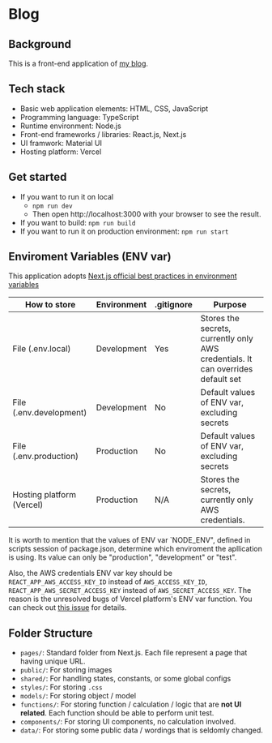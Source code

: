 # Blog

## Background

This is a front-end application of [my blog](https://windwingwalker.xyz).

## Tech stack

- Basic web application elements: HTML, CSS, JavaScript
- Programming language: TypeScript
- Runtime environment:  Node.js
- Front-end frameworks / libraries: React.js, Next.js
- UI framwork: Material UI
- Hosting platform: Vercel

## Get started

- If you want to run it on local
  - `npm run dev`
  - Then open http://localhost:3000 with your browser to see the result.
- If you want to build: `npm run build`
- If you want to run it on production environment: `npm run start`

## Enviroment Variables (ENV var)

This application adopts [Next.js official best practices in environment variables](https://nextjs.org/docs/basic-features/environment-variables)

| How to store | Environment | .gitignore | Purpose |
| --- | --- | --- | --- |
| File (.env.local) | Development | Yes | Stores the secrets, currently only AWS credentials. It can overrides default set |
| File (.env.development) | Development | No | Default values of ENV var, excluding secrets |
| File (.env.production) | Production | No | Default values of ENV var, excluding secrets |
| Hosting platform (Vercel) | Production | N/A | Stores the secrets, currently only AWS credentials. |

It is worth to mention that the values of ENV var `NODE_ENV", defined in scripts session of package.json, determine which enviroment the apllication is using. Its value can only be "production", "development" or "test".

Also, the AWS credentials ENV var key should be `REACT_APP_AWS_ACCESS_KEY_ID` instead of `AWS_ACCESS_KEY_ID`, `REACT_APP_AWS_SECRET_ACCESS_KEY` instead of `AWS_SECRET_ACCESS_KEY`. The reason is the unresolved bugs of Vercel platform's ENV var function. You can check out [this issue](https://github.com/orgs/vercel/discussions/1338#discussioncomment-4692590) for details.

## Folder Structure

- `pages/`: Standard folder from Next.js. Each file represent a page that having unique URL.
- `public/`: For storing images
- `shared/`: For handling states, constants, or some global configs
- `styles/`: For storing `.css`
- `models/`: For storing object / model
- `functions/`: For storing function / calculation / logic that are **not UI related**. Each function should be able to perform unit test.
- `components/`: For storing UI components, no calculation involved.
- `data/`: For storing some public data / wordings that is seldomly changed.